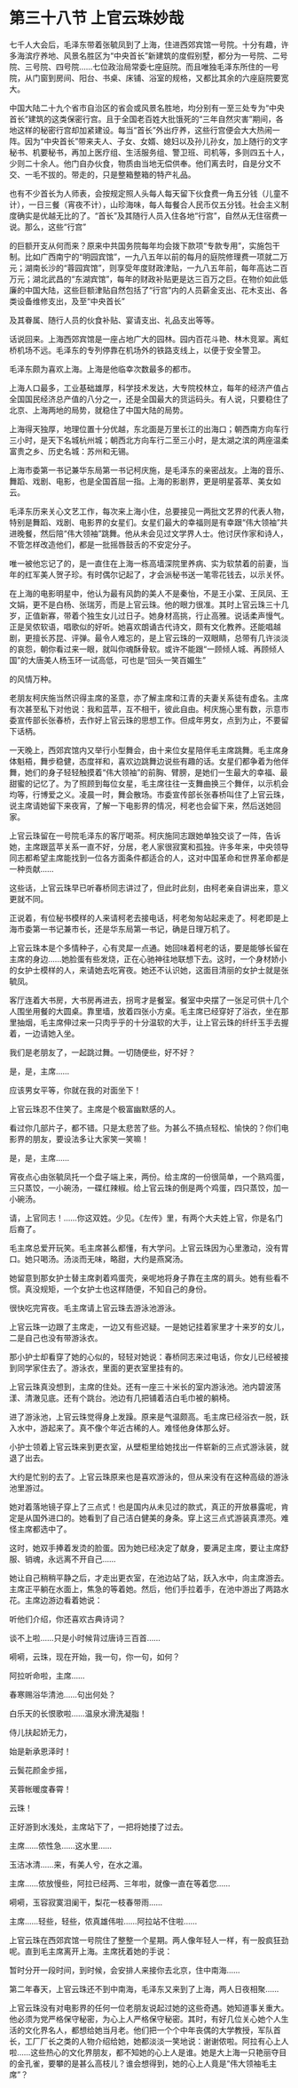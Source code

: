 # 第三十八节 上官云珠妙哉

七千人大会后，毛泽东带着张毓凤到了上海，住进西郊宾馆一号院。十分有趣，许多海滨疗养地、风景名胜区为“中央首长”新建筑的度假别墅，都分为一号院、二号院、三号院、四号院……七位政治局常委七座庭院。而且唯独毛泽东所住的一号院，从门窗到房间、阳台、书桌、床铺、浴室的规格，又都比其余的六座庭院要宽大。

中国大陆二十九个省市自治区的省会或风景名胜地，均分别有一至三处专为“中央首长”建筑的这类保密行宫。且于全国老百姓大批饿死的“三年自然灾害”期间，各地这样的秘密行宫却加紧建设。每当“首长”外出疗养，这些行宫便会大大热闹一阵。因为“中央首长”带来夫人、子女、女婿、媳妇以及孙儿孙女，加上随行的文字秘书、机要秘书，再加上医疗组、生活服务组、警卫班、司机等，多则四五十人，少则二十余人。他门自办伙食，物质由当地无偿供奉。他们离去时，自是分文不交、一毛不拔的。带走的，只是整箱整箱的特产礼品。

也有不少首长为人师表，会按规定照人头每人每天留下伙食费一角五分钱（儿童不计），一日三餐（宵夜不计），山珍海味，每人每餐合人民币仅五分钱。社会主义制度确实是优越无比的了。“首长”及其随行人员入住各地“行宫”，自然从无住宿费一说。那么，这些“行宫”

的巨额开支从何而来？原来中共国务院每年均会拨下款项“专款专用”，实施包干制。比如广西南宁的“明园宾馆”，一九八五年以前的每月的庭院修理费一项就二万元；湖南长沙的“蓉园宾馆”，则享受年度财政津贴，一九八五年前，每年高达二百万元；湖北武昌的“东湖宾馆”，每年的财政补贴更是达三百万之巨。在物价如此低廉的中国大陆，这些巨额津贴自然包括了“行宫”内的人员薪金支出、花木支出、各类设备维修支出，及至“中央首长”

及其眷属、随行人员的伙食补贴、宴请支出、礼品支出等等。

话说回来。上海西郊宾馆是一座占地广大的园林。园内百花斗艳、林木竞翠。离虹桥机场不远。毛泽东的专列停靠在机场外的铁路支线上，以便于安全警卫。

毛泽东颇为喜欢上海。上海是他临幸次数最多的都市。

上海人口最多，工业基础雄厚，科学技术发达，大专院校林立，每年的经济产值占全国国民经济总产值的八分之一，还是全国最大的货运码头。有人说，只要稳住了北京、上海两地的局势，就稳住了中国大陆的局势。

上海得天独厚，地理位置十分优越，东北面是万里长江的出海口；朝西南方向车行三小时，是天下名城杭州城；朝西北方向车行二至三小时，是太湖之滨的两座温柔富贵之乡、历史名城：苏州和无锡。

上海市委第一书记兼华东局第一书记柯庆施，是毛泽东的亲密战友。上海的音乐、舞蹈、戏剧、电影，也是全国首屈一指。上海的影剧界，更是明星荟萃、美女如云。

毛泽东历来关心文艺工作，每次来上海小住，总要接见一两批文艺界的代表人物，特别是舞蹈、戏剧、电影界的女星们。女星们最大的幸福则是有幸跟“伟大领袖”共进晚餐，然后陪“伟大领袖”跳舞。他从未会见过文学界人士。他讨厌作家和诗人，不管怎样改造他们，都是一批摇唇鼓舌的不安定分子。

唯一被他忘记了的，是一直住在上海一栋高墙深院里养病、实为软禁着的前妻，当年的红军美人贺子珍。有时偶尔记起了，才会派秘书送一笔零花钱去，以示关怀。

在上海的电影明星中，他认为最有风韵的美人不是秦怡，不是王小棠、王凤凤、王文娟，更不是白杨、张瑞芳，而是上官云珠。他的眼力很准。其时上官云珠三十几岁，正值新寡，带着个独生女儿过日子。她身材高挑，行止高雅。说话柔声慢气。正是吴侬软语，唱歌似的好听。她喜欢朗诵古代诗文，颇有文化教养。还能唱越剧，更擅长苏昆、评弹。最令人难忘的，是上官云珠的一双眼睛，总带有几许淡淡的哀怨，朝你看过来一眼，就叫你魂酥骨软。或许不能跟“一顾倾人城、再顾倾人国”的大唐美人杨玉环一试高低，可也是“回头一笑百媚生”

的风情万种。

老朋友柯庆施当然识得主席的圣意，亦了解主席和江青的夫妻关系徒有虚名。主席有次甚至私下对他说：我和蓝苹，互不相干，彼此自由。柯庆施心里有数，示意市委宣传部长张春桥，去作好上官云珠的思想工作。但成年男女，点到为止，不要留下话柄。

一天晚上，西郊宾馆内又举行小型舞会，由十来位女星陪伴毛主席跳舞。毛主席身体魁梧，舞步稳健，态度祥和，喜欢边跳舞边说些有趣的话。女星们都争着为他伴舞，她们的身子轻轻触摸着“伟大领袖”的前胸、臂膀，是她们一生最大的幸福、最甜蜜的记忆了。为了照顾到每位女星，毛主席往往一支舞曲换三个舞伴，以示机会均等，行博爱之义。凌晨一时，舞会散场。市委宣传部长张春桥叫住了上官云珠，说主席请她留下来夜宵，了解一下电影界的情况，柯老也会留下来，然后送她回家。

上官云珠留在一号院毛泽东的客厅喝茶。柯庆施同志跟她单独交谈了一阵，告诉她，主席跟蓝苹关系一直不好，分居，老人家很寂寞和孤独。许多年来，中央领导同志都希望主席能找到一位各方面条件都适合的人，这对中国革命和世界革命都是一种贡献……

这些话，上官云珠早已听春桥同志讲过了，但此时此刻，由柯老亲自讲出来，意义更就不同。

正说着，有位秘书模样的人来请柯老去接电话，柯老匆匆站起来走了。柯老即是上海市委第一书记兼市长，还是华东局第一书记，确是日理万机了。

上官云珠本是个多情种子，心有灵犀一点通。她回味着柯老的话，要是能够长留在主席的身边……她脸蛋有些发烧，正在心驰神往地联想下去。这时，一个身材娇小的女护士模样的人，来请她去吃宵夜。她还不认识她，这面目清丽的女护士就是张毓凤。

客厅连着大书房，大书房再进去，拐弯才是餐室。餐室中央摆了一张足可供十几个人围坐用餐的大圆桌。靠里墙，放着四张小方桌。毛主席已经穿好了浴衣，坐在那里抽烟，毛主席伸过来一只肉乎乎的十分温软的大手，让上官云珠的纤纤玉手去握着，一边请她入坐。

我们是老朋友了，一起跳过舞。一切随便些，好不好？

是，是，主席……

应该男女平等，你就在我的对面坐下！

上官云珠忍不住笑了。主席是个极富幽默感的人。

看过你几部片子，都不错。只是太悲苦了些。为甚么不搞点轻松、愉快的？你们电影界的朋友，要设法多让大家笑一笑嘛！

是，是，主席……

宵夜点心由张毓凤托一个盘子端上来，两份。给主席的一份很简单，一个熟鸡蛋，三只蒸饺，一小碗汤，一碟红辣椒。给上官云珠的倒是两个鸡蛋，四只蒸饺，加一小碗汤。

请，上官同志！……你这双姓。少见。《左传》里，有两个大夫姓上官，你是名门后裔了。

毛主席总爱开玩笑。毛主席甚么都懂，有大学问。上官云珠因为心里激动，没有胃口。她只喝汤。汤淡而无味，略甜，大约是燕窝汤。

她留意到那女护士替主席剥着鸡蛋壳，亲呢地将身子靠在主席的肩头。她有些看不惯。真没规矩，一个女护士也这样随便，不知自己的身份。

很快吃完宵夜。毛主席请上官云珠去游泳池游泳。

上官云珠一边跟了主席走，一边又有些迟疑。一是她记挂着家里才十来岁的女儿，二是自己也没有带游泳衣。

那小护士却看穿了她的心似的，轻轻对她说：春桥同志来过电话，你女儿已经被接到同学家住去了。游泳衣，里面的更衣室里挂有的。

上官云珠真没想到，主席的住处。还有一座三十米长的室内游泳池。池内碧波荡漾、清澈见底。还有个跳台。池边有几把铺着洁白毛巾被的躺椅。

进了游泳池，上官云珠觉得身上发躁。原来是气温颇高。毛主席已经浴衣一脱，跃入水中，游起来了。真不像个年近古稀的人。难怪他身体那么好。

小护士领着上官云珠来到更衣室，从壁柜里给她找出一件崭新的三点式游泳装，就退了出去。

大约是忙别的去了。上官云珠原来也是喜欢游泳的，但从来没有在这种高级的游泳池里游过。

她对着落地镜子穿上了三点式！也是国内从未见过的款式，真正的开放暴露呢，肯定是从国外进口的。她看到了自己洁白健美的身条。穿上这三点式游装真漂亮。难怪主席都选中了。

这时，她双手捧着发烫的脸蛋。因为她已经决定了献身，要满足主席，要让主席舒服、销魂，永远离不开自己……

她让自己稍稍平静之后，才走出更衣室，在池边站了站，跃入水中，向主席游去。主席正平躺在水面上，焦急的等着她。然后，他们手拉着手，在池中游出了两路水花。主席边游边看着她说：

听他们介绍，你还喜欢古典诗词？

谈不上啦……只是小时候背过唐诗三百首……

嗬嗬，云珠，现在开始，我一句，你一句，如何？

阿拉听命啦，主席……

春寒赐浴华清池……句出何处？

白乐天的长恨歌啦……温泉水滑洗凝脂！

侍儿扶起娇无力，

始是新承恩泽时！

云鬓花颜金步摇，

芙蓉帐暖度春霄！

云珠！

正好游到水浅处，主席站下了，一把将她搂了过去。

主席……侬性急……这水里……

玉洁冰清……来，有美人兮，在水之湄。

主席……侬放慢些，阿拉已经两、三年啦，就像一直在等着您……

嗬嗬，玉容寂寞泪阑干，梨花一枝春带雨……

主席……轻些，轻些，侬真雄伟啦……阿拉站不住啦……

上官云珠在西郊宾馆一号院住了整整一个星期。两人像年轻人一样，有一股疯狂劲呢。直到毛主席离开上海。主席抚着她的手说：

暂时分开一段时间，到时候，会安排人来接你去北京，住中南海……

第二年春天，上官云珠还不到中南海，毛泽东又来到了上海，两人日夜相聚……

上官云珠没有对电影界的任何一位老朋友说起过她的这些奇遇。她知道事关重大。他必须为党严格保守秘密，为心上人严格保守秘密。其时，有好几位关心她个人生活的文化界名人，都想给她当月老。他们把一个个中年丧偶的大学教授，军队首长，工厂厂长之类的人物介绍给她，她都淡淡一笑地说：谢谢侬啦。阿拉有心上人啦……这些热心的文化界朋友，都不知她的心上人是谁。她是大上海一只艳丽夺目的金孔雀，要攀的是甚么高枝儿？谁会想得到，她的心上人竟是“伟大领袖毛主席”？
